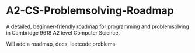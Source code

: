 # A2-CS-Problemsolving-Roadmap
A detailed, beginner-friendly roadmap for programming and problemsolving in Cambridge 9618 A2 level Computer Science.


Will add a roadmap, docs, leetcode problems
